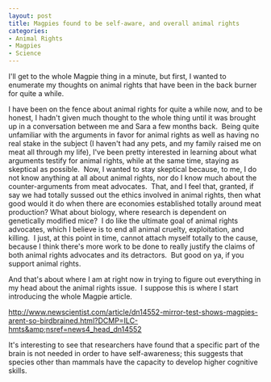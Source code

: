 ```yaml
--- 
layout: post
title: Magpies found to be self-aware, and overall animal rights
categories:
- Animal Rights
- Magpies
- Science
---
```

I'll get to the whole Magpie thing in a minute, but first, I wanted to enumerate my thoughts on animal rights that have been in the back burner for quite a while.

I have been on the fence about animal rights for quite a while now, and to be honest, I hadn't given much thought to the whole thing until it was brought up in a conversation between me and Sara a few months back.  Being quite unfamiliar with the arguments in favor for animal rights as well as having no real stake in the subject (I haven't had any pets, and my family raised me on meat all through my life), I've been pretty interested in learning about what arguments testify for animal rights, while at the same time, staying as skeptical as possible.  Now, I wanted to stay skeptical because, to me, I do not know anything at all about animal rights, nor do I know much about the counter-arguments from meat advocates.  That, and I feel that, granted, if say we had totally sussed out the ethics involved in animal rights, then what good would it do when there are economies established totally around meat production? What about biology, where research is dependent on genetically modified mice?  I do like the ultimate goal of animal rights advocates, which I believe is to end all animal cruelty, exploitation, and killing.  I just, at this point in time, cannot attach myself totally to the cause, because I think there's more work to be done to really justify the claims of both animal rights advocates and its detractors.  But good on ya, if you support animal rights.

And that's about where I am at right now in trying to figure out everything in my head about the animal rights issue.  I suppose this is where I start introducing the whole Magpie article.

<a href="http://www.newscientist.com/article/dn14552-mirror-test-shows-magpies-arent-so-birdbrained.html?DCMP=ILC-hmts&amp;nsref=news4_head_dn14552">http://www.newscientist.com/article/dn14552-mirror-test-shows-magpies-arent-so-birdbrained.html?DCMP=ILC-hmts&amp;nsref=news4_head_dn14552</a>

<a href="http://www.newscientist.com/article/dn14552-mirror-test-shows-magpies-arent-so-birdbrained.html?DCMP=ILC-hmts&amp;nsref=news4_head_dn14552"></a>It's interesting to see that researchers have found that a specific part of the brain is not needed in order to have self-awareness; this suggests that species other than mammals have the capacity to develop higher cognitive skills.
